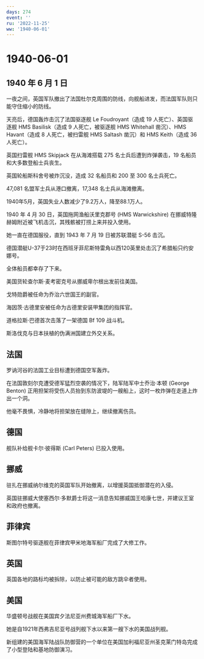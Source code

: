 ```yaml
---
days: 274
event: ''
ru: '2022-11-25'
ww: '1940-06-01'
---
```


# 1940-06-01

## 1940 年 6 月 1 日

一夜之间，英国军队撤出了法国杜尔克周围的防线，向舰船进发，而法国军队则只能守住缩小的防线。

天亮后，德国轰炸击沉了法国驱逐舰 Le Foudroyant（造成 19
人死亡）、英国驱逐舰 HMS Basilisk（造成 9 人死亡，被驱逐舰 HMS Whitehall
凿沉）、HMS Havant（造成 8 人死亡，被扫雷舰 HMS Saltash 凿沉）和 HMS
Keith（造成 36 人死亡）。

英国扫雷舰 HMS Skipjack 在从海滩搭载 275 名士兵后遭到炸弹袭击，19
名船员和大多数登船士兵丧生。

英国轮船斯科舍号被炸沉没，造成 32 名船员和 200 至 300 名士兵死亡。

47,081 名盟军士兵从港口撤离，17,348 名士兵从海滩撤离。

1940年5月，英国失业人数减少了9.2万人，降至88.1万人。

1940 年 4 月 30 日，英国拖网渔船沃里克郡号 (HMS Warwickshire)
在挪威特隆赫姆附近被飞机击沉，其残骸被打捞上来并投入使用。

她一直在德国服役，直到 1943 年 7 月 19 日被苏联潜艇 S-56 击沉。

德国潜艇U-37于23时在西班牙菲尼斯特雷角以西120英里处击沉了希腊船只约安娜号。

全体船员都幸存了下来。

美国货轮查尔斯·麦考密克号从挪威卑尔根出发前往美国。

戈特勋爵被任命为乔治六世国王的副官。

海因茨·古德里安被任命为古德里安装甲集团的指挥官。

道格拉斯·巴德首次击落了一架德国 Bf 109 战斗机。

斯洛伐克与日本扶植的伪满洲国建立外交关系。

## 法国

罗讷河谷的法国工业目标遭到德国空军轰炸。

在法国敦刻尔克遭受德军猛烈空袭的情况下，陆军陆军中士乔治·本顿 (George
Benton)
正用担架将受伤人员抬到东防波堤的一艘船上，这时一枚炸弹在走道上炸出一个洞。

他毫不畏惧，冷静地将担架放在缝隙上，继续撤离伤员。

## 德国

舰队补给舰卡尔·彼得斯 (Carl Peters) 已投入使用。

## 挪威

驻扎在挪威纳尔维克的英国军队开始撤离，以增援英国抵御潜在的入侵。

英国驻挪威大使塞西尔·多默爵士将这一消息告知挪威国王哈康七世，并建议王室和政府也撤离。

## 菲律宾

斯图尔特号驱逐舰在菲律宾甲米地海军船厂完成了大修工作。

## 英国

英国各地的路标均被拆除，以防止被可能的敌方跳伞者使用。

## 美国

华盛顿号战舰在美国宾夕法尼亚州费城海军船厂下水。

她是自1921年西弗吉尼亚号战列舰下水以来第一艘下水的美国战列舰。

新组建的美国海军陆战队防御营的一个单位在美国加利福尼亚州圣克莱门特岛完成了小型登陆和基地防御演习。